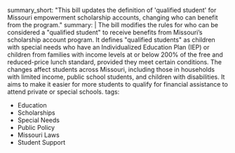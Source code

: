 summary_short: "This bill updates the definition of 'qualified student' for Missouri empowerment scholarship accounts, changing who can benefit from the program."
summary: |
  The bill modifies the rules for who can be considered a "qualified student" to receive benefits from Missouri’s scholarship account program. It defines "qualified students" as children with special needs who have an Individualized Education Plan (IEP) or children from families with income levels at or below 200% of the free and reduced-price lunch standard, provided they meet certain conditions. The changes affect students across Missouri, including those in households with limited income, public school students, and children with disabilities. It aims to make it easier for more students to qualify for financial assistance to attend private or special schools.
tags:
  - Education
  - Scholarships
  - Special Needs
  - Public Policy
  - Missouri Laws
  - Student Support
